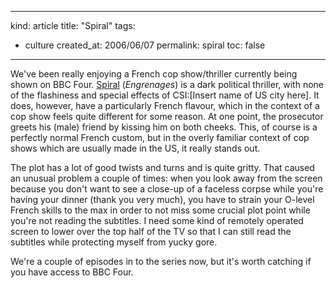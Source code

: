 -----
kind: article
title: "Spiral"
tags:
- culture
created_at: 2006/06/07
permalink: spiral
toc: false
-----

<p>We've been really enjoying a French cop show/thriller currently being shown on BBC Four. <a href="http://www.newstatesman.com/200606050043">Spiral</a> (<em>Engrenages</em>) is a dark political thriller, with none of the flashiness and special effects of CSI:[Insert name of US city here]. It does, however, have a particularly French flavour, which in the context of a cop show feels quite different for some reason. At one point, the prosecutor greets his (male) friend by kissing him on both cheeks. This, of course is a perfectly normal French custom, but in the overly familiar context of cop shows which are usually made in the US, it really stands out.</p>

<p>The plot has a lot of good twists and turns and is quite gritty. That caused an unusual problem a couple of times: when you look away from the screen because you don't want to see a close-up of a faceless corpse while you're having your dinner (thank you very much), you have to strain your O-level French skills to the max in order to not miss some crucial plot point while you're not reading the subtitles. I need some kind of remotely operated screen to lower over the top half of the TV so that I can still read the subtitles while protecting myself from yucky gore.</p>

<p>We're a couple of episodes in to the series now, but it's worth catching if you have access to BBC Four.</p>



